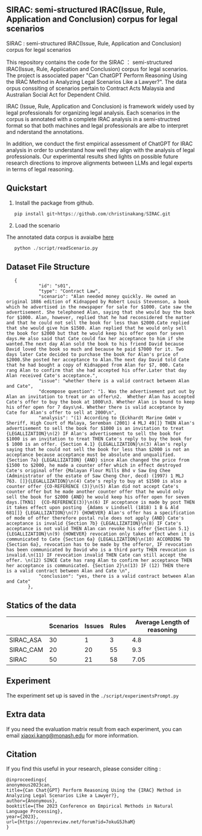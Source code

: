 ## SIRAC:  semi-structured IRAC(Issue, Rule, Application and Conclusion) corpus for legal scenarios
SIRAC :  semi-structured IRAC(Issue, Rule, Application and Conclusion) corpus for legal scenarios

This repository contains the code for the SIRAC ： semi-structured IRAC(Issue, Rule, Application and Conclusion) corpus for legal scenarios. The project is associated paper "Can ChatGPT Perform Reasoning Using the IRAC Method in Analyzing Legal Scenarios Like a Lawyer?". The data orpus conssiting of scenarios pertain to Contract Acts Malaysia and Australian Social Act for Dependent Child. 

IRAC (Issue, Rule, Application and Conclusion) is framework widely used by legal professionals for organizing legal analysis. Each scenarios in the corpus is annotated with a complete IRAC analysis in a semi-structred format so that both machines and legal professionals are albe to interpret and nderstand the annotations. 


In addition, we conduct the first empirical assessment of ChatGPT for IRAC analysis in order to understand how well they align with the analysis of legal professionals. Our experimental results shed lights on possible future research directions to improve alignments between LLMs and legal experts in terms of legal reasoning. 


## Quickstart

1. Install the package from github.

``` python
   pip install git+https://github.com/christinakang/SIRAC.git
```

2. Load the scenario 

The annotated data corpus is avaialbe [here](https://github.com/christinakang/SIRAC/blob/main/data/scenario.json)

``` python
   python ./script/readScenario.py
```

## Dataset File Structure 

``` 
   {
            "id": "s01",
            "type": "Contract Law",
            "scenario": "Alan needed money quickly. He owned an original 1886 edition of Kidnapped by Robert Louis Stevenson, a book which he advertised in the newspaper for sale for $1000. Cate saw the advertisement. She telephoned Alan, saying that she would buy the book for $1000. Alan, however, replied that he had reconsidered the matter and that he could not sell the book for less than $2000.Cate replied that she would give him $1500. Alan replied that he would only sell the book for $2000 but that he would keep his offer open for seven days.He also said that Cate could fax her acceptance to him if she wanted.The next day Alan sold the book to his friend David because David loved the book so much and because he paid $7000 for it. Two days later Cate decided to purchase the book for Alan's price of $2000.She posted her acceptance to Alan.The next day David told Cate that he had bought a copy of Kidnapped from Alan for $7, 000. Cate rang Alan to confirm that she had accepted his offer.Later that day Alan received Cate's acceptance.",
            "issue": "whether there is a valid contract between Alan and Cate",
            "dceompose question": "1. Was the advertisement put out by Alan an invitation to treat or an offer\n2.  Whether Alan has accepted Cate's offer to buy the book at 1000\n3. Whether Alan is bound to keep his offer open for 7 days\n4. Whether there is valid acceptance by Cate for Alan's offer to sell at 2000\n",
            "analysis": "(1) According to {Eckhardt Marine GmbH v Sheriff, High Court of Malaya, Seremban (2001) 4 MLJ 49[]} THEN Alan's advertisement to sell the book for $1000 is an invitation to treat {LEGALLIZATION}\n(2) IF Alan's advertisement to sell the book for $1000 is an invitation to treat THEN Cate's reply to buy the book for $ 1000 is an offer. {Section 4.1} {LEGALLIZATION}\n(3) Alan's reply saying that he could not sell the book for less than $2000 is not an acceptance because acceptance must be absolute and unqualified.{Section 7a} {LEGALLIZATION} {AND} since Alan changed the price from $1500 to $2000, he made a counter offer which in effect destroyed Cate's original offer {Malayan Flour Mills Bhd v Saw Eng Chee (Administrator of the estate of Saw Cheng Chor, decd) (1997) 1 MLJ 763. []}{LEGALLIZATION}\n(4) Cate's reply to buy at $1500 is also a counter offer {CO-REFERENCE (3)}\n(5) Alan did not accept Cate's counter offer but he made another counter offer that he would only sell the book for $2000 {AND} he would keep his offer open for seven days.[TKN1]  {CO-REFERENCE(3)}\n(6) IF acceptance is made by post THEN it takes effect upon posting  {Adams v Lindsell (1818) 1 B & Ald 681[]} {LEGALLIZATION}\n(7) {HOWEVER} Alan's offer has a specification of mode of offer therefore postal rule does not apply {AND} Cate's acceptance is invalid {Section 7b} {LEGALLIZATION}\n(8) IF Cate's acceptance is not valid THEN Alan can revoke his offer {Section 5.1}{LEGALLIZATION}\n(9) {HOWEVER} revocation only takes effect when it is communicated to Cate {Section 6a} {LEGALLIZATION}\n(10) ACCORDING TO {Section 6a}, revocation has to be made by the offeror, IF revocation has been communicated by David who is a third party THEN revocation is invalid.\n(11) IF revocation invalid THEN Cate can still accept the offer. \n(12) SINCE Cate has rang Alan to confirm her acceptance THEN her acceptance is communicated. {Section 2}\n(13) IF (12) THEN there is a valid contract between Alan and Cate \n",
            "conclusion": "yes, there is a valid contract between Alan and Cate"
        },
  ```
## Statics of the data 

|           | Scenarios | Issues | Rules | Average Length of reasoning 
|-----------|-----------|--------|-------|-----------------------------|
| SIRAC_ASA | 30        | 1      | 3     | 4.8                         |
| SIRAC_CAM | 20        | 20     | 55    | 9.3                         |
| SIRAC     | 50        | 21     | 58    | 7.05                        |





## Experiment

The experiment set up is saved in the ``` ./script/experimentsPrompt.py ```

## Extra data 

If you need the evaluation matrix result from each experiment, you can email xiaoxi.kang@monash.edu for more information. 

## Citation

If you find this useful in your research, please consider citing :
```
@inproceedings{
anonymous2023can,
title={Can Chat{GPT} Perform Reasoning Using the {IRAC} Method in Analyzing Legal Scenarios Like a Lawyer?},
author={Anonymous},
booktitle={The 2023 Conference on Empirical Methods in Natural Language Processing},
year={2023},
url={https://openreview.net/forum?id=7okuG5JhaM}
}
```
